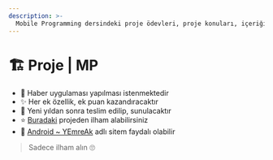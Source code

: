 ```yaml
---
description: >-
  Mobile Programming dersindeki proje ödevleri, proje konuları, içeriği veya notları
---
```


# 🏗️ Proje \| MP

- 📰 Haber uygulaması yapılması istenmektedir
- ✨ Her ek özellik, ek puan kazandıracaktır
- 📅 Yeni yıldan sonra teslim edilip, sunulacaktır
- ⭐ [Buradaki](https://github.com/haerulmuttaqin/PopularNews) projeden ilham alabilirsiniz
- 📖 [Android ~ YEmreAk](https://android.yemreak.com) adlı sitem faydalı olabilir

> Sadece ilham alın 🙄
